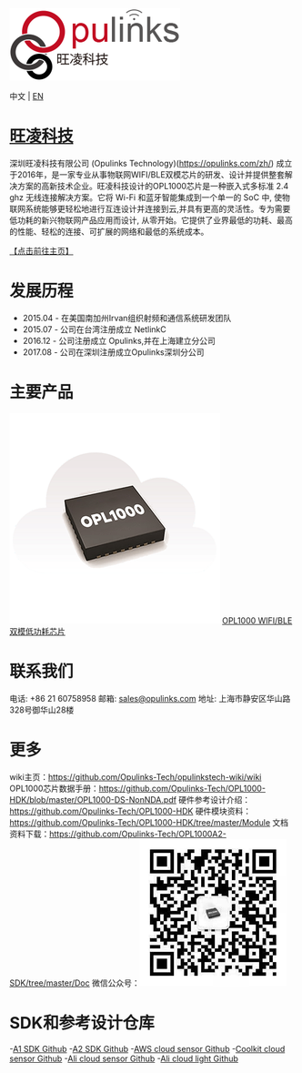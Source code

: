 ![avatar](opulinks_logo.png)

中文 | [EN](https://github.com/Opulinks-Tech/opulinkstech-wiki/wiki/README-EN)

# [旺凌科技](https://github.com/Opulinks-Tech/opulinkstech-wiki/wiki)

深圳旺凌科技有限公司 (Opulinks Technology)(https://opulinks.com/zh/) 成立于2016年，是一家专业从事物联网WIFI/BLE双模芯片的研发、设计并提供整套解决方案的高新技术企业。旺凌科技设计的OPL1000芯片是一种嵌入式多标准 2.4 ghz 无线连接解决方案。它将 Wi-Fi 和蓝牙智能集成到一个单一的 SoC 中, 使物联网系统能够更轻松地进行互连设计并连接到云,并具有更高的灵活性。专为需要低功耗的新兴物联网产品应用而设计, 从零开始。它提供了业界最低的功耗、最高的性能、轻松的连接、可扩展的网络和最低的系统成本。

[【点击前往主页】](https://github.com/Opulinks-Tech/opulinkstech-wiki/wiki)

# 发展历程

* 2015.04 - 在美国南加州Irvan组织射频和通信系统研发团队
* 2015.07 - 公司在台湾注册成立 NetlinkC
* 2016.12 - 公司注册成立 Opulinks,并在上海建立分公司
* 2017.08 - 公司在深圳注册成立Opulinks深圳分公司

# 主要产品
![avatar](OPL1000_picture.png)
[OPL1000 WIFI/BLE双模低功耗芯片](https://opulinks.com/zh/products/)


# 联系我们
电话:  +86 21 60758958 
邮箱:  sales@opulinks.com 
地址: 上海市静安区华山路328号御华山28楼  

# 更多
wiki主页：https://github.com/Opulinks-Tech/opulinkstech-wiki/wiki  
OPL1000芯片数据手册：https://github.com/Opulinks-Tech/OPL1000-HDK/blob/master/OPL1000-DS-NonNDA.pdf 
硬件参考设计介绍：https://github.com/Opulinks-Tech/OPL1000-HDK
硬件模块资料：https://github.com/Opulinks-Tech/OPL1000-HDK/tree/master/Module
文档资料下载：https://github.com/Opulinks-Tech/OPL1000A2-SDK/tree/master/Doc 
微信公众号：![avatar](Opulinks_WeChatOfficialAccounts.jpg)  


# SDK和参考设计仓库
-[A1 SDK Github](https://github.com/Opulinks-Tech/OPL1000A1-SDK.git)
-[A2 SDK Github](https://github.com/Opulinks-Tech/OPL1000A2-SDK.git)
-[AWS cloud sensor Github](https://github.com/Opulinks-Tech/OPL1000A2-Sensor-Device-Reference-Code-Aws-Cloud-with-MQTT.git)
-[Coolkit cloud sensor Github](https://github.com/Opulinks-Tech/OPL1000A2-Sensor-Device-Reference-Code-Coolkit-Cloud-with-HTTPS.git)
-[Ali cloud sensor Github](https://github.com/Opulinks-Tech/OPL1000A2-Sensor-Device-Reference-Code-Ali-Cloud-with-MQTT.git)
-[Ali cloud light Github](https://github.com/Opulinks-Tech/OPL1000A2-Light-Control-Reference-Code-Ali-Cloud-with-MQTT.git)

